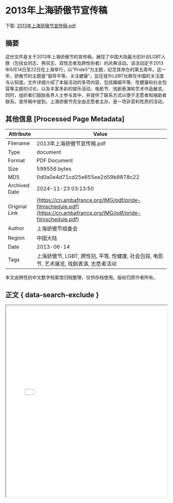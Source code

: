 # 2013年上海骄傲节宣传稿

<!-- tcd_download_link -->
下载: <a href="2013年上海骄傲节宣传稿.pdf" download>2013年上海骄傲节宣传稿.pdf</a>
<!-- tcd_download_link_end -->

## 摘要

<!-- tcd_abstract -->
这份文件是关于2013年上海骄傲节的宣传稿，展现了中国大陆最大的针对LGBT人群（包括女同志、男同志、双性恋者及跨性别者）的庆典活动。该活动定于2013年6月14日至22日在上海举行，以“Pride5”为主题，纪念其举办的第五周年。这一年，骄傲节的主题是“倡导平等，关注健康”，旨在提升LGBT社群在中国的关注度与认知度。文件详细介绍了本届活动的多项内容，包括婚姻平等、性健康和社会包容等主题的讨论，以及丰富多彩的娱乐活动、电影节、戏剧表演和艺术作品展览。同时，组织者们鼓励各界人士参与其中，并提供了联系方式以便于志愿者和捐助者联系。宣传稿中提到，上海骄傲节完全由志愿者主办，是一项非营利性质的活动。

<!-- tcd_abstract_end -->

## 其他信息 [Processed Page Metadata]

| Attribute       | Value                                  |
|-----------------|----------------------------------------|
| Filename        | 2013年上海骄傲节宣传稿.pdf                             |
| Type            | document                                 |
| Format          | PDF Document                               |
| Size            | 599556 bytes                           |
| MD5             | 0d0a0e4d71cd25e655ee2d59b9878c22                                  |
| Archived Date   | 2024-11-23 03:13:50                             |
| Original Link   | [https://cn.ambafrance.org/IMG/pdf/pride-filmschedule.pdf](https://cn.ambafrance.org/IMG/pdf/pride-filmschedule.pdf)                         |
| Author          | 上海骄傲节组委会                               |
| Region          | 中国大陆                               |
| Date            | 2013-06-14                                 |
| Tags            | 上海骄傲节, LGBT, 跨性别, 平等, 性健康, 社会包容, 电影节, 艺术展览, 戏剧表演, 志愿者活动                                 |

本文由跨性别中文数字档案馆归档整理，仅供存档使用。版权归原作者所有。


## 正文 { data-search-exclude }

<!-- tcd_main_text -->
<iframe src="../2013年上海骄傲节宣传稿.pdf" width="100%" height="600px">
    <p>无法显示PDF，请下载查看。</p>
</iframe>
<!-- tcd_main_text_end -->

